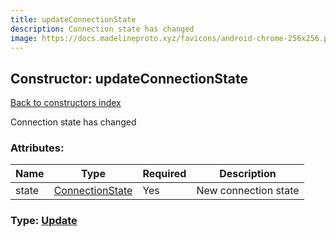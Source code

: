 ```yaml
---
title: updateConnectionState
description: Connection state has changed
image: https://docs.madelineproto.xyz/favicons/android-chrome-256x256.png
---
```

## Constructor: updateConnectionState  
[Back to constructors index](index.md)



Connection state has changed

### Attributes:

| Name     |    Type       | Required | Description |
|----------|---------------|----------|-------------|
|state|[ConnectionState](../types/ConnectionState.md) | Yes|New connection state|



### Type: [Update](../types/Update.md)


